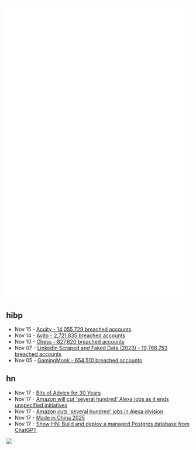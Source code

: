 ![Metrics](https://raw.githubusercontent.com/phixion/phixion/master/metrics.svg)

## hibp

<!--
for https://github.com/phixion/phixion/blob/main/.github/workflows/feeds.yml
-->
<!--START_SECTION:haveibeenpwnd-->
- Nov 15 - [Acuity - 14,055,729 breached accounts](https://haveibeenpwned.com/PwnedWebsites#Acuity)
- Nov 14 - [Avito - 2,721,835 breached accounts](https://haveibeenpwned.com/PwnedWebsites#Avito)
- Nov 10 - [Chess - 827,620 breached accounts](https://haveibeenpwned.com/PwnedWebsites#Chess)
- Nov 07 - [LinkedIn Scraped and Faked Data (2023) - 19,788,753 breached accounts](https://haveibeenpwned.com/PwnedWebsites#LinkedInScrape2023)
- Nov 05 - [GamingMonk - 654,510 breached accounts](https://haveibeenpwned.com/PwnedWebsites#GamingMonk)
<!--END_SECTION:haveibeenpwnd-->

## hn

<!--
for https://github.com/phixion/phixion/blob/main/.github/workflows/feeds.yml
-->
<!--START_SECTION:hn-->
- Nov 17 - [Bits of Advice for 30 Years](https://arne.me/articles/30-bits-of-advice-for-30-years)
- Nov 17 - [Amazon will cut 'several hundred' Alexa jobs as it ends unspecified initiatives](https://www.geekwire.com/2023/amazon-will-cut-several-hundred-more-jobs-on-alexa-team-as-it-discontinues-some-initiatives/)
- Nov 17 - [Amazon cuts 'several hundred' jobs in Alexa division](https://www.cnbc.com/2023/11/17/amazon-cuts-several-hundred-jobs-in-alexa-division.html)
- Nov 17 - [Made in China 2025](https://en.wikipedia.org/wiki/Made_in_China_2025)
- Nov 17 - [Show HN: Build and deploy a managed Postgres database from ChatGPT](https://chat.openai.com/g/g-A3ueeULl8-database-builder)
<!--END_SECTION:hn-->

<!--
for https://yhype.me
-->
![](https://hit.yhype.me/github/profile?user_id=13013670)
